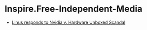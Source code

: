 # Inspire.Free-Independent-Media
- [Linus responds to Nvidia v. Hardware Unboxed Scandal](https://youtu.be/JIvuWdxClSs)
